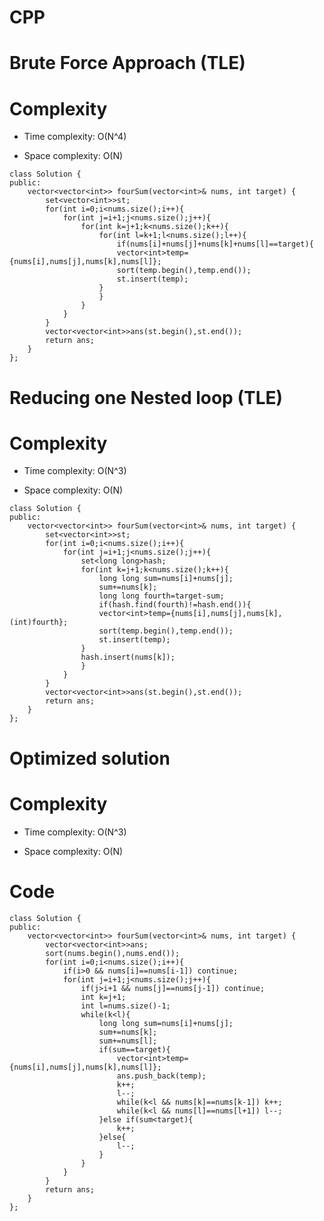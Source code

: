 # CPP
<!-- Describe your first thoughts on how to solve this problem. -->

# Brute Force Approach (TLE)
<!-- Describe your approach to solving the problem. -->

# Complexity
- Time complexity: O(N^4)
<!-- Add your time complexity here, e.g. $$O(n)$$ -->

- Space complexity: O(N)
<!-- Add your space complexity here, e.g. $$O(n)$$ -->


```
class Solution {
public:
    vector<vector<int>> fourSum(vector<int>& nums, int target) {
        set<vector<int>>st;
        for(int i=0;i<nums.size();i++){
            for(int j=i+1;j<nums.size();j++){
                for(int k=j+1;k<nums.size();k++){
                    for(int l=k+1;l<nums.size();l++){
                        if(nums[i]+nums[j]+nums[k]+nums[l]==target){
                        vector<int>temp={nums[i],nums[j],nums[k],nums[l]};
                        sort(temp.begin(),temp.end());
                        st.insert(temp);
                    }
                    }
                }
            }
        }
        vector<vector<int>>ans(st.begin(),st.end());
        return ans;
    }
};
```
# Reducing one Nested loop (TLE)
# Complexity
- Time complexity: O(N^3)
<!-- Add your time complexity here, e.g. $$O(n)$$ -->

- Space complexity: O(N)
<!-- Add your space complexity here, e.g. $$O(n)$$ -->

```
class Solution {
public:
    vector<vector<int>> fourSum(vector<int>& nums, int target) {
        set<vector<int>>st;
        for(int i=0;i<nums.size();i++){
            for(int j=i+1;j<nums.size();j++){
                set<long long>hash;
                for(int k=j+1;k<nums.size();k++){
                    long long sum=nums[i]+nums[j];
                    sum+=nums[k];
                    long long fourth=target-sum;
                    if(hash.find(fourth)!=hash.end()){
                    vector<int>temp={nums[i],nums[j],nums[k],(int)fourth};
                    sort(temp.begin(),temp.end());
                    st.insert(temp);                
                }
                hash.insert(nums[k]);                      
                }
            }
        }
        vector<vector<int>>ans(st.begin(),st.end());
        return ans;
    }
};
```
# Optimized solution
# Complexity
- Time complexity: O(N^3)
<!-- Add your time complexity here, e.g. $$O(n)$$ -->

- Space complexity: O(N)
<!-- Add your space complexity here, e.g. $$O(n)$$ -->

# Code
```
class Solution {
public:
    vector<vector<int>> fourSum(vector<int>& nums, int target) {
        vector<vector<int>>ans;
        sort(nums.begin(),nums.end());
        for(int i=0;i<nums.size();i++){
            if(i>0 && nums[i]==nums[i-1]) continue;
            for(int j=i+1;j<nums.size();j++){
                if(j>i+1 && nums[j]==nums[j-1]) continue;
                int k=j+1;
                int l=nums.size()-1;
                while(k<l){
                    long long sum=nums[i]+nums[j];
                    sum+=nums[k];
                    sum+=nums[l];
                    if(sum==target){
                        vector<int>temp={nums[i],nums[j],nums[k],nums[l]};
                        ans.push_back(temp);
                        k++;
                        l--;
                        while(k<l && nums[k]==nums[k-1]) k++;
                        while(k<l && nums[l]==nums[l+1]) l--;
                    }else if(sum<target){
                        k++;
                    }else{
                        l--;
                    }
                }
            }
        }
        return ans;
    }
};
```
